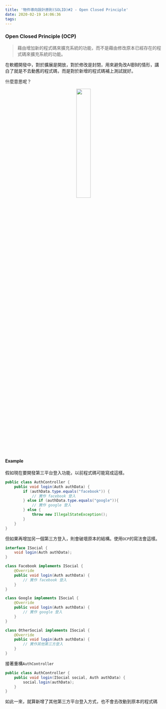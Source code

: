 ```yaml
---
title: '物件導向設計原則(SOLID)#2 - Open Closed Principle'
date: 2020-02-19 14:06:36
tags:
---
```


### Open Closed Principle (OCP)

>藉由增加新的程式碼來擴充系統的功能，而不是藉由修改原本已經存在的程式碼來擴充系統的功能。

在軟體開發中，對於擴展是開放，對於修改是封閉，用來避免改A壞B的情形，講白了就是不去動舊的程式碼，而是對於新增的程式碼補上測試就好。

什麼意思呢？

<div align="center">
    <img src="example.jpeg" width=30% height=30% align=center>
</div>

#### Example

假如現在要開發第三平台登入功能，以前程式碼可能寫成這樣。

``` java
public class AuthController {
    public void login(Auth authData) {
        if (authData.type.equals("facebook")) {
            // 實作 facebook 登入
        } else if (authData.type.equals("google")){
            // 實作 google 登入
        } else {
            throw new IllegalStateException();
        }
    }
}
```

但如果再增加另一個第三方登入，則會破壞原本的結構。使用`OCP`的寫法會這樣。

``` java
interface ISocial {
    void login(Auth authData);
}

class Facebook implements ISocial {
    @Override
    public void login(Auth authData) {
        // 實作 facebook 登入
    }
}

class Google implements ISocial {
    @Override
    public void login(Auth authData) {
        // 實作 google 登入
    }
}

class OtherSocial implements ISocial {
    @Override
    public void login(Auth authData) {
        // 實作其他第三方登入
    }
}
```

接著重構`AuthController`

``` java
public class AuthController {
    public void login(ISocial social, Auth authData) {
        social.login(authData);
    }
}
```

如此一來，就算新增了其他第三方平台登入方式，也不會去改動到原本的程式碼